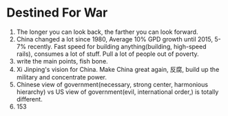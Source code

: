 # Destined For War

1. The longer you can look back, the farther you can look forward.
2. China changed a lot since 1980, Average 10% GPD growth until 2015, 5-7% recently. Fast speed for building anything(building, high-speed rails), consumes a lot of stuff. Pull a lot of people out of poverty. 
3. write the main points, fish bone. 
4. Xi Jinping's vision for China. Make China great again, 反腐, build up the military and concentrate power.
5. Chinese view of government(necessary, strong center, harmonious hierarchy) vs US view of government(evil, international order,) is totally different. 
6. 153
